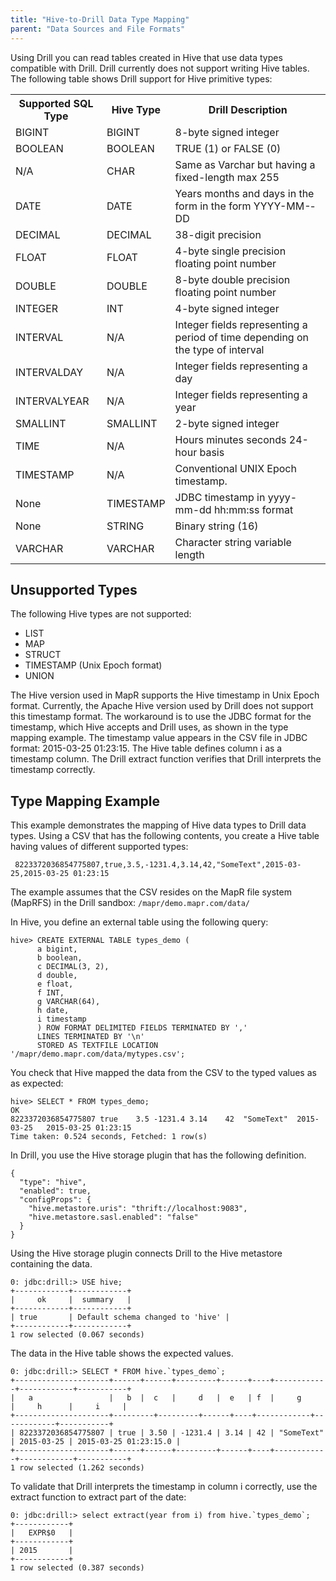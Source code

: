 ```yaml
---
title: "Hive-to-Drill Data Type Mapping"
parent: "Data Sources and File Formats"
---
```

Using Drill you can read tables created in Hive that use data types compatible with Drill. Drill currently does not support writing Hive tables. The following table shows Drill support for Hive primitive types:
<table>
  <tr>
    <th>Supported SQL Type</th>
    <th>Hive Type</th>
    <th>Drill Description</th>
  </tr>
  <tr>
    <td>BIGINT</td>
    <td>BIGINT</td>
    <td>8-byte signed integer</td>
  </tr>
  <tr>
    <td>BOOLEAN</td>
    <td>BOOLEAN</td>
    <td>TRUE (1) or FALSE (0)</td>
  </tr>
  <tr>
    <td>N/A</td>
    <td>CHAR</td>
    <td>Same as Varchar but having a fixed-length max 255</td>
  </tr>
  <tr>
    <td>DATE</td>
    <td>DATE</td>
    <td>Years months and days in the form in the form YYYY-­MM-­DD</td>
  </tr>
  <tr>
    <td>DECIMAL</td>
    <td>DECIMAL</td>
    <td>38-digit precision</td>
  </tr>
  <tr>
    <td>FLOAT</td>
    <td>FLOAT</td>
    <td>4-byte single precision floating point number</td>
  </tr>
  <tr>
    <td>DOUBLE</td>
    <td>DOUBLE</td>
    <td>8-byte double precision floating point number</td>
  </tr>
  <tr>
    <td>INTEGER</td>
    <td>INT</td>
    <td>4-byte signed integer</td>
  </tr>
  <tr>
    <td>INTERVAL</td>
    <td>N/A</td>
    <td>Integer fields representing a period of time depending on the type of interval</td>
  </tr>
  <tr>
    <td>INTERVALDAY</td>
    <td>N/A</td>
    <td>Integer fields representing a day</td>
  </tr>
  <tr>
    <td>INTERVALYEAR</td>
    <td>N/A</td>
    <td>Integer fields representing a year</td>
  </tr>
  <tr>
    <td>SMALLINT</td>
    <td>SMALLINT</td>
    <td>2-byte signed integer</td>
  </tr>
  <tr>
    <td>TIME</td>
    <td>N/A</td>
    <td>Hours minutes seconds 24-hour basis</td>
  </tr>
  <tr>
    <td>TIMESTAMP</td>
    <td>N/A</td>
    <td>Conventional UNIX Epoch timestamp.</td>
  </tr>
  <tr>
    <td>None</td>
    <td>TIMESTAMP</td>
    <td>JDBC timestamp in yyyy-mm-dd hh:mm:ss format</td>
  </tr>
  <tr>
    <td>None</td>
    <td>STRING</td>
    <td>Binary string (16)</td>
  </tr>
  
  <tr>
    <td>VARCHAR</td>
    <td>VARCHAR</td>
    <td>Character string variable length</td>
  </tr>
</table>

## Unsupported Types
The following Hive types are not supported:

* LIST
* MAP
* STRUCT
* TIMESTAMP (Unix Epoch format)
* UNION

The Hive version used in MapR supports the Hive timestamp in Unix Epoch format. Currently, the Apache Hive version used by Drill does not support this timestamp format. The workaround is to use the JDBC format for the timestamp, which Hive accepts and Drill uses, as shown in the type mapping example. The timestamp value appears in the CSV file in JDBC format: 2015-03-25 01:23:15. The Hive table defines column i as a timestamp column. The Drill extract function verifies that Drill interprets the timestamp correctly.

## Type Mapping Example
This example demonstrates the mapping of Hive data types to Drill data types. Using a CSV that has the following contents, you create a Hive table having values of different supported types:

     8223372036854775807,true,3.5,-1231.4,3.14,42,"SomeText",2015-03-25,2015-03-25 01:23:15 

The example assumes that the CSV resides on the MapR file system (MapRFS) in the Drill sandbox: `/mapr/demo.mapr.com/data/`
 
In Hive, you define an external table using the following query:

    hive> CREATE EXTERNAL TABLE types_demo ( 
          a bigint, 
          b boolean, 
          c DECIMAL(3, 2), 
          d double, 
          e float, 
          f INT, 
          g VARCHAR(64), 
          h date,
          i timestamp
          ) ROW FORMAT DELIMITED FIELDS TERMINATED BY ',' 
          LINES TERMINATED BY '\n' 
          STORED AS TEXTFILE LOCATION '/mapr/demo.mapr.com/data/mytypes.csv';

You check that Hive mapped the data from the CSV to the typed values as as expected:

    hive> SELECT * FROM types_demo;
    OK
    8223372036854775807	true	3.5	-1231.4	3.14	42	"SomeText"	2015-03-25   2015-03-25 01:23:15
    Time taken: 0.524 seconds, Fetched: 1 row(s)

In Drill, you use the Hive storage plugin that has the following definition.

	{
	  "type": "hive",
	  "enabled": true,
	  "configProps": {
	    "hive.metastore.uris": "thrift://localhost:9083",
	    "hive.metastore.sasl.enabled": "false"
	  }
	}

Using the Hive storage plugin connects Drill to the Hive metastore containing the data.
	
	0: jdbc:drill:> USE hive;
	+------------+------------+
	|     ok     |  summary   |
	+------------+------------+
	| true       | Default schema changed to 'hive' |
	+------------+------------+
	1 row selected (0.067 seconds)
	
The data in the Hive table shows the expected values.
	
	0: jdbc:drill:> SELECT * FROM hive.`types_demo`;
	+---------------------+------+------+---------+------+----+------------+------------+-----------+
	|   a                 |   b  |  c   |     d   |  e   | f  |     g      |     h      |     i     |
	+---------------------+---------+---------+------+----+------------+------------+-----------+
	| 8223372036854775807 | true | 3.50 | -1231.4 | 3.14 | 42 | "SomeText" | 2015-03-25 | 2015-03-25 01:23:15.0 |
	+---------------------+------+------+---------+------+----+------------+------------+-----------+
	1 row selected (1.262 seconds)
	
To validate that Drill interprets the timestamp in column i correctly, use the extract function to extract part of the date:

    0: jdbc:drill:> select extract(year from i) from hive.`types_demo`;
    +------------+
    |   EXPR$0   |
    +------------+
    | 2015       |
    +------------+
    1 row selected (0.387 seconds)
